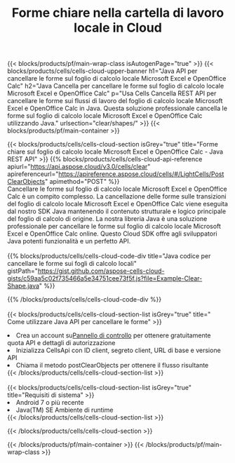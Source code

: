 ﻿---
title:  Forme chiare nella cartella di lavoro locale in Cloud
description: API cloud e SDK per cancellare le forme su Microsoft Excel e OpenOffice Calc. Forme chiare su fogli di calcolo locali dal Cells Cloud API. L'SDK supporta i tipi di linguaggi di sviluppo. Includono Android, C#, Go, Java, NodeJS, Perl, PHP, Python, Ruby e swift.
url: /it/java/clear/shapes/
---
{{< blocks/products/pf/main-wrap-class isAutogenPage="true" >}}
{{< blocks/products/cells/cells-cloud-upper-banner h1="Java API per cancellare le forme sul foglio di calcolo locale Microsoft Excel e OpenOffice Calc" h2="Java Cancella per cancellare le forme sul foglio di calcolo locale Microsoft Excel e OpenOffice Calc" p="Usa Cells Cancella REST API per cancellare le forme sui flussi di lavoro del foglio di calcolo locale Microsoft Excel e OpenOffice Calc in Java. Questa soluzione professionale cancella le forme sul foglio di calcolo locale Microsoft Excel e OpenOffice Calc utilizzando Java." urlsection="clear/shapes/" >}}
{{< blocks/products/pf/main-container >}}

{{< blocks/products/cells/cells-cloud-section isGrey="true" title="Forme chiare sul foglio di calcolo locale Microsoft Excel e OpenOffice Calc - Java REST API" >}}
{{% blocks/products/cells/cells-cloud-api-reference apiurl="https://api.aspose.cloud/v3.0/cells/clear" apireferenceurl="https://apireference.aspose.cloud/cells/#/LightCells/PostClearObjects" apimethod="POST" %}}
<br/>
Cancellare le forme sul foglio di calcolo locale Microsoft Excel e OpenOffice Calc è un compito complesso. La cancellazione delle forme sulle transizioni del foglio di calcolo locale Microsoft Excel e OpenOffice Calc viene eseguita dal nostro SDK Java mantenendo il contenuto strutturale e logico principale del foglio di calcolo di origine. La nostra libreria Java è una soluzione professionale per cancellare le forme sul foglio di calcolo locale Microsoft Excel e OpenOffice Calc online. Questo Cloud SDK offre agli sviluppatori Java potenti funzionalità e un perfetto API.
<br/>
<br/>
{{% blocks/products/cells/cells-cloud-code-div title="Java codice per cancellare le forme sui fogli di calcolo locali" gistPath="https://gist.github.com/aspose-cells-cloud-gists/c59aa5c02f735466a5e34751cee73f5f.js?file=Example-Clear-Shape.java" %}}
  
{{% /blocks/products/cells/cells-cloud-code-div %}}
<br/>
<br/>
{{< blocks/products/cells/cells-cloud-section-list isGrey="true" title=" Come utilizzare Java API per cancellare le forme" >}}
<li> Crea un account su<a href="https://dashboard.aspose.cloud/">Pannello di controllo</a> per ottenere gratuitamente quota API e dettagli di autorizzazione</li>
<li>Inizializza CellsApi con ID client, segreto client, URL di base e versione API</li>
<li>Chiama il metodo postClearObjects per ottenere il flusso risultante</li>
{{< /blocks/products/cells/cells-cloud-section-list >}}
<br/>
<br/>
{{< blocks/products/cells/cells-cloud-section-list isGrey="true" title="Requisiti di sistema" >}}
<li>Android 7 o più recente</li>
<li>Java(TM) SE Ambiente di runtime</li>
{{< /blocks/products/cells/cells-cloud-section-list >}}

{{< /blocks/products/cells/cells-cloud-section >}}

{{< /blocks/products/pf/main-container >}}
{{< /blocks/products/pf/main-wrap-class >}}
